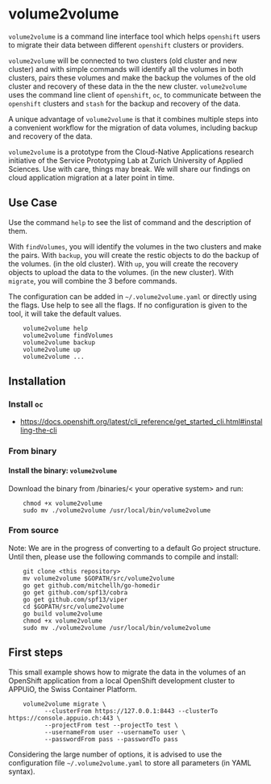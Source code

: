 # volume2volume

`volume2volume` is a command line interface tool which helps `openshift` users to migrate their data
 between different `openshift` clusters or providers.
 
 `volume2volume` will be connected to two clusters (old cluster and new cluster) and with simple commands 
 will identify all the volumes in both clusters, pairs these volumes and make the backup the volumes of 
 the old cluster and recovery of these data in the the new cluster.
  `volume2volume` uses the command line client of `openshift`, `oc`, to communicate between the `openshift` clusters 
  and `stash` for the backup and recovery of the data. 

 A unique advantage of `volume2volume` is that it combines multiple steps into a convenient workflow for the migration
  of data volumes, including backup and recovery of the data.

 `volume2volume` is a prototype from the Cloud-Native Applications research initiative of the Service Prototyping Lab
  at Zurich University of Applied Sciences. Use with care, things may break. We will share our findings
  on cloud application migration at a later point in time.

## Use Case

Use the command `help` to see the list of command and the description of them.

With `findVolumes`, you will identify the volumes in the two clusters and make the pairs.
With `backup`, you will create the restic objects to do the backup of the volumes. (in the old cluster).
With `up`, you will create the recovery objects to upload the data to the volumes. (in the new cluster).
With `migrate`, you will combine the 3 before commands.

The configuration can be added in `~/.volume2volume.yaml` or directly using the flags.
Use help to see all the flags.
If no configuration is given to the tool, it will take the default values.

```
    volume2volume help
    volume2volume findVolumes
    volume2volume backup
    volume2volume up
    volume2volume ...
```

## Installation

### Install `oc`

- https://docs.openshift.org/latest/cli_reference/get_started_cli.html#installing-the-cli

### From binary

#### Install the binary: `volume2volume`

Download the binary from /binaries/< your operative system> and run:

```
    chmod +x volume2volume
    sudo mv ./volume2volume /usr/local/bin/volume2volume
```

### From source

Note: We are in the progress of converting to a default Go project structure.
Until then, please use the following commands to compile and install:
 
```
    git clone <this repository>
    mv volume2volume $GOPATH/src/volume2volume
    go get github.com/mitchellh/go-homedir
    go get github.com/spf13/cobra
    go get github.com/spf13/viper
    cd $GOPATH/src/volume2volume
    go build volume2volume
    chmod +x volume2volume
    sudo mv ./volume2volume /usr/local/bin/volume2volume
```

## First steps

This small example shows how to migrate the data in the volumes of an OpenShift application from 
a local OpenShift development cluster to APPUiO, the Swiss Container Platform.

```
    volume2volume migrate \
          --clusterFrom https://127.0.0.1:8443 --clusterTo https://console.appuio.ch:443 \
          --projectFrom test --projectTo test \
          --usernameFrom user --usernameTo user \
          --passwordFrom pass --passwordTo pass
```

Considering the large number of options, it is advised to use the configuration file `~/.volume2volume.yaml`
to store all parameters (in YAML syntax).